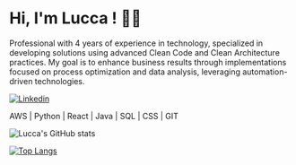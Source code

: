 
# Hi, I'm Lucca ! 👨‍💻

Professional with 4 years of experience in technology, specialized in developing solutions using advanced Clean Code and Clean Architecture practices. My goal is to enhance business results through implementations focused on process optimization and data analysis, leveraging automation-driven technologies.

[![Linkedin](https://img.shields.io/badge/LinkedIn-0077B5?style=for-the-badge&logo=linkedin&logoColor=white)](https://www.linkedin.com/in/lucca-lira-vicentim/)

AWS | Python | React | Java | SQL | CSS | GIT

![Lucca's GitHub stats](https://github-readme-stats.vercel.app/api?username=Lucca19&show_icons=true&theme=dark)

[![Top Langs](https://github-readme-stats.vercel.app/api/top-langs/?username=Lucca19&layout=compact)](https://github.com/anuraghazra/github-readme-stats)
